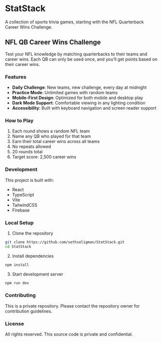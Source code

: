 # StatStack

A collection of sports trivia games, starting with the NFL Quarterback Career Wins Challenge.

## NFL QB Career Wins Challenge

Test your NFL knowledge by matching quarterbacks to their teams and career wins. Each QB can only be used once, and you'll get points based on their career wins.

### Features

- **Daily Challenge**: New teams, new challenge, every day at midnight
- **Practice Mode**: Unlimited games with random teams
- **Mobile-First Design**: Optimized for both mobile and desktop play
- **Dark Mode Support**: Comfortable viewing in any lighting condition
- **Accessibility**: Built with keyboard navigation and screen reader support

### How to Play

1. Each round shows a random NFL team
2. Name any QB who played for that team
3. Earn their total career wins across all teams
4. No repeats allowed
5. 20 rounds total
6. Target score: 2,500 career wins

### Development

This project is built with:
- React
- TypeScript
- Vite
- TailwindCSS
- Firebase

### Local Setup

1. Clone the repository
```bash
git clone https://github.com/sethseligman/StatStack.git
cd StatStack
```

2. Install dependencies
```bash
npm install
```

3. Start development server
```bash
npm run dev
```

### Contributing

This is a private repository. Please contact the repository owner for contribution guidelines.

### License

All rights reserved. This source code is private and confidential.
